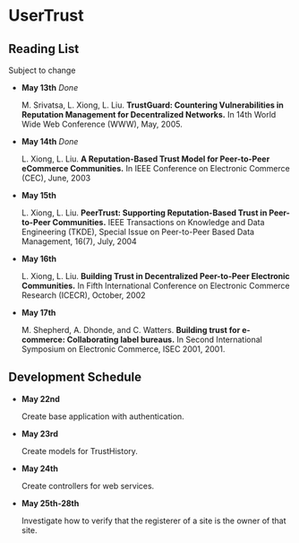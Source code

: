 # UserTrust

## Reading List
Subject to change

-   **May 13th** *Done*

    M. Srivatsa, L. Xiong, L. Liu. **TrustGuard: Countering Vulnerabilities in Reputation Management for Decentralized Networks.** In 14th World Wide Web Conference (WWW), May, 2005.
    
-   **May 14th** *Done*

    L. Xiong, L. Liu. **A Reputation-Based Trust Model for Peer-to-Peer eCommerce Communities.** In IEEE Conference on Electronic Commerce (CEC), June, 2003
    
-   **May 15th**

    L. Xiong, L. Liu. **PeerTrust: Supporting Reputation-Based Trust in Peer-to-Peer Communities.** IEEE Transactions on Knowledge and Data Engineering (TKDE), Special Issue on Peer-to-Peer Based Data Management, 16(7), July, 2004
    
-   **May 16th**

    L. Xiong, L. Liu. **Building Trust in Decentralized Peer-to-Peer Electronic Communities.** In Fifth International Conference on Electronic Commerce Research (ICECR), October, 2002
    
-   **May 17th**

    M. Shepherd, A. Dhonde, and C. Watters. **Building trust for e-commerce: Collaborating label bureaus.** In Second International Symposium on Electronic Commerce, ISEC 2001, 2001.

## Development Schedule

-   **May 22nd**

    Create base application with authentication.
    
-   **May 23rd**

    Create models for TrustHistory.
    
-   **May 24th**

    Create controllers for web services.
    
-   **May 25th-28th**

    Investigate how to verify that the registerer of a site is the owner of that site.    